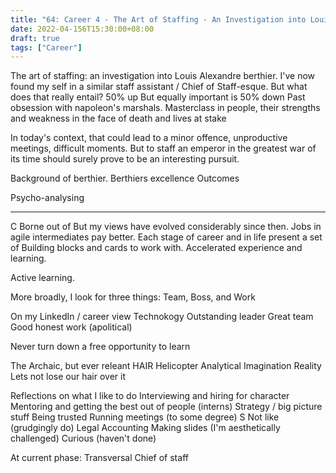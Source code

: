 ```yaml
---
title: "64: Career 4 - The Art of Staffing - An Investigation into Louis Alexandre Berthier"
date: 2022-04-156T15:30:00+08:00
draft: true
tags: ["Career"]
---
```


The art of staffing: an investigation into Louis Alexandre berthier. 
I've now found my self in a similar staff assistant / Chief of Staff-esque. But what does that really entail? 
50% up
But equally important is 50% down
Past obsession with napoleon's marshals. Masterclass in people, their strengths and weakness in the face of death and lives at stake

In today's context, that could lead to a minor offence, unproductive meetings, difficult moments. But to staff an emperor in the greatest war of its time should surely prove to be an interesting pursuit.

Background of berthier. 
Berthiers excellence 
Outcomes



Psycho-analysing 
 


---
C
Borne out of
But my views have evolved considerably since then.
Jobs in agile intermediates pay better.
Each stage of career and in life present a set of Building blocks and cards to work with.
Accelerated experience and learning. 

Active learning. 


More broadly, I look for three things: Team, Boss, and Work



On my LinkedIn / career view 
Technokogy
Outstanding leader
Great team 
Good honest work (apolitical) 

Never turn down a free opportunity to learn  


The Archaic, but ever releant HAIR
Helicopter
Analytical
Imagination
Reality
Lets not lose our hair over it


Reflections on what I like to do
Interviewing and hiring for character 
Mentoring and getting the best out of people (interns) 
Strategy / big picture stuff
Being trusted 
Running meetings (to some degree) 
S
Not like  (grudgingly do) 
Legal
 Accounting 
Making slides (I'm aesthetically challenged) 
Curious (haven't done) 

At current phase:
Transversal
Chief of staff 


